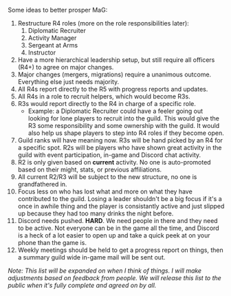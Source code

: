 Some ideas to better prosper MaG:

1. Restructure R4 roles (more on the role responsibilities later):
   1.  Diplomatic Recruiter
   2.  Activity Manager
   3.  Sergeant at Arms
   4.  Instructor
2. Have a more hierarchical leadership setup, but still require all officers (R4+) to agree on major changes.
3. Major changes (mergers, migrations) require a unanimous outcome. Everything else just needs majority.
4. All R4s report directly to the R5 with progress reports and updates.
5. All R4s in a role to recruit helpers, which would become R3s.
6. R3s would report directly to the R4 in charge of a specific role.
   * Example: a Diplomatic Recruiter could have a feeler going out looking for lone players to recruit into the guild. This would give the R3 some responsibility and some ownership with the guild. It would also help us shape players to step into R4 roles if they become open.
7. Guild ranks will have meaning now. R3s will be hand picked by an R4 for a specific spot. R2s will be players who have shown great activity in the guild with event participation, in-game and Discord chat activity.
8. R2 is only given based on **current** activity. No one is auto-promoted based on their might, stats, or previous affiliations.
9. All current R2/R3 will be subject to the new structure, no one is grandfathered in.
10. Focus less on who has lost what and more on what they have contributed to the guild. Losing a leader shouldn't be a big focus if it's a once in awhile thing and the player is consistantly active and just slipped up because they had too many drinks the night before.
11. Discord needs pushed. **HARD**. We need people in there and they need to be active. Not everyone can be in the game all the time, and Discord is a heck of a lot easier to open up and take a quick peek at on your phone than the game is.
12. Weekly meetings should be held to get a progress report on things, then a summary guild wide in-game mail will be sent out.


_Note: This list will be expanded on when I think of things. I will make adjustments based on feedback from people. We will release this list to the public when it's fully complete and agreed on by all._